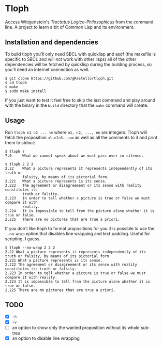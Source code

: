 # Tloph
Access Wittgenstein's _Tractatus Logico-Philosophicus_ from the command line. A project to learn a bit of Common Lisp and its environment.

## Installation and dependencies
To build tloph you'll only need SBCL with quicklisp and asdf (the makefile is specific to SBCL and will not work with other lisps) all of the other dependencies will be fetched by quicklisp during the building process, so you'll need an internet connection as well.

```
$ git clone https://github.com/gRastello/tloph.git
$ cd tloph
$ make
$ sudo make install
```

If you just want to test it feel free to skip the last command and play around with the binary in the `build` directory that the `make` command will create.

## Usage
Run `tloph n1 n2 ... nm` where `n1, n2, ..., nm` are integers. Tloph will fetch the proposition `n1.n2n3...nm` as well as all the comments to it and print them to stdout:

```
$ tloph 7
7.0     What we cannot speak about we must pass over in silence.
```

```
$ tloph 2 2 2
2.22    What a picture represents it represents independently of its truth or
        falsity, by means of its pictorial form. 
2.221   What a picture represents is its sense. 
2.222   The agreement or disagreement or its sense with reality constitutes its 
        truth or falsity. 
2.223   In order to tell whether a picture is true or false we must compare it with
        reality. 
2.224   It is impossible to tell from the picture alone whether it is true or false. 
2.225   There are no pictures that are true a priori. 
```

If you don't like tloph to format propositions for you it is possible to use the `--no-wrap` option that disables line wrapping and text padding. Useful for scripting, I guess.

```
$ tloph --no-wrap 2 2 2
2.22 What a picture represents it represents independently of its truth or falsity, by means of its pictorial form.
2.221 What a picture represents is its sense.
2.222 The agreement or disagreement or its sense with reality constitutes its truth or falsity.
2.223 In order to tell whether a picture is true or false we must compare it with reality.
2.224 It is impossible to tell from the picture alone whether it is true or false.
2.225 There are no pictures that are true a priori.
```

## TODO
- [X] `-h`
- [X] `-v`
- [ ] an option to show only the wanted proposition without its whole sub-tree
- [X] an option to disable line wrapping
